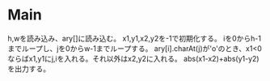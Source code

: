 # Main
h,wを読み込み、ary\[\]に読み込む。
x1,y1,x2,y2を-1で初期化する。
iを0からh-1までループし、jを0からw-1までループする。
ary[i].charAt(j)が'o'のとき、x1<0ならばx1,y1にj,iを入れる。それ以外はx2,y2に入れる。
abs(x1-x2)+abs(y1-y2)を出力する。

